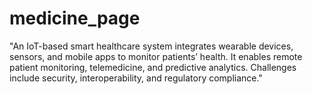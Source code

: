 # medicine_page
"An IoT-based smart healthcare system integrates wearable devices, sensors, and mobile apps to monitor patients’ health. It enables remote patient monitoring, telemedicine, and predictive analytics. Challenges include security, interoperability, and regulatory compliance."
